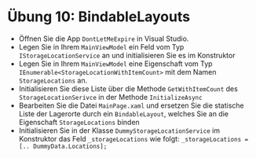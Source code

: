 # Übung 10: BindableLayouts

- Öffnen Sie die App `DontLetMeExpire` in Visual Studio.
- Legen Sie in Ihrem `MainViewModel` ein Feld vom Typ `IStorageLocationService` an und initialisieren Sie es im Konstruktor
- Legen Sie in Ihrem `MainViewModel` eine Eigenschaft vom Typ `IEnumerable<StorageLocationWithItemCount>` mit dem Namen `StorageLocations` an.
- Initialisieren Sie diese Liste über die Methode `GetWithItemCount` des `StorageLocationSerivce` in der Methode `InitializeAsync`
- Bearbeiten Sie die Datei `MainPage.xaml` und ersetzen Sie die statische Liste der Lagerorte durch ein `BindableLayout`, welches Sie an die Eigenschaft `StorageLocations` binden
- Initialisieren Sie in der Klasse `DummyStorageLocationService` im Konstruktor das Feld `_storageLocations` wie folgt: `_storageLocations = [.. DummyData.Locations];`
